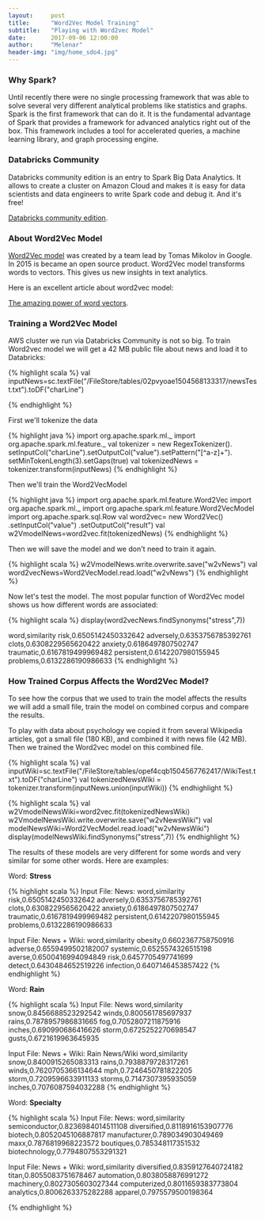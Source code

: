 ```yaml
---
layout:     post
title:      "Word2Vec Model Training"
subtitle:   "Playing with Word2vec Model"
date:       2017-09-06 12:00:00
author:     "Melenar"
header-img: "img/home_sdo4.jpg"
---
```


<p><h3>Why Spark?</h3>
Until recently there were no single processing framework that was able to solve several very different analytical problems like statistics and graphs. Spark is the first framework that can do it. It is the fundamental advantage of Spark that provides a framework for advanced analytics right out of the box. This framework includes a tool for accelerated queries, a machine learning library, and graph processing engine.</p>
<p>
<h3>Databricks Community </h3>
Databricks community edition is an entry to Spark Big Data Analytics. It allows to create a cluster on Amazon Cloud and makes it is easy for data scientists and data engineers to write Spark code and debug it.
And it's free!</p>

<a href="https://databricks.com/blog/2016/02/17/introducing-databricks-community-edition-apache-spark-for-all.html">Databricks community edition</a>.

<p>
<h3>About Word2Vec Model </h3>
<a href="https://en.wikipedia.org/wiki/Word2vec">Word2Vec model</a> was created by a team lead by Tomas Mikolov in Google. In 2015 is became an open source product. Word2Vec model transforms words to vectors. This gives us new insights in text analytics. </p>
<p>Here is an excellent article about word2vec model: </p>
<a href="https://blog.acolyer.org/2016/04/21/the-amazing-power-of-word-vectors/">The amazing power of word vectors</a>.
<p></p>
<p>
<h3>Training a Word2Vec Model </h3>
AWS cluster we run via Databricks Community is not so big. To train Word2vec model we will get a 42 MB public file about news and load it to Databricks: </p>

<p></p>
{% highlight scala %}
val inputNews=sc.textFile("/FileStore/tables/02pvyoae1504568133317/newsTest.txt").toDF("charLine")

{% endhighlight %}

<p>First we'll tokenize the data</p>
{% highlight java %}
import org.apache.spark.ml._
import org.apache.spark.ml.feature._
val tokenizer = new RegexTokenizer().
setInputCol("charLine").setOutputCol("value").setPattern("[^a-z]+").
setMinTokenLength(3).setGaps(true)
val tokenizedNews = tokenizer.transform(inputNews)
{% endhighlight %}

<p>Then we'll train the Word2VecModel </p>
{% highlight java %}
import org.apache.spark.ml.feature.Word2Vec
import org.apache.spark.ml._
import org.apache.spark.ml.feature.Word2VecModel
import org.apache.spark.sql.Row
val word2vec= new Word2Vec()
  .setInputCol("value")
  .setOutputCol("result")
val w2VmodelNews=word2vec.fit(tokenizedNews)
{% endhighlight %}

<p>Then we will save the model and we don't need to train it again.</p>
{% highlight scala %}
w2VmodelNews.write.overwrite.save("w2vNews")
val word2vecNews=Word2VecModel.read.load("w2vNews")
{% endhighlight %}

<p>Now let's test the model. The most popular function of Word2Vec model shows us how different words are associated:</p>
{% highlight scala %}
display(word2vecNews.findSynonyms("stress",7))

word,similarity
risk,0.6505142450332642
adversely,0.6353756785392761
clots,0.6308229565620422
anxiety,0.6186497807502747
traumatic,0.6167819499969482
persistent,0.6142207980155945
problems,0.6132286190986633
{% endhighlight %}

<p><h3>How Trained Corpus Affects the Word2Vec Model? </h3>

To see how the corpus that we used to train the model affects the results we will add a small file, train the model on  combined corpus and compare the results. </p>
<p>To play with data about psychology we copied it from several Wikipedia articles, got a small file (180 KB), and combined it with news file (42 MB). Then we trained the Word2vec model on this combined file. </p>
{% highlight scala %}
val inputWiki=sc.textFile("/FileStore/tables/opef4cqb1504567762417/WikiTest.txt").toDF("charLine")
val tokenizedNewsWiki = tokenizer.transform(inputNews.union(inputWiki))
{% endhighlight %}

<p></p>
{% highlight scala %}
val w2VmodelNewsWiki=word2vec.fit(tokenizedNewsWiki)
w2VmodelNewsWiki.write.overwrite.save("w2vNewsWiki")
val modelNewsWiki=Word2VecModel.read.load("w2vNewsWiki")
display(modelNewsWiki.findSynonyms("stress",7))
{% endhighlight %}

<p>The results of these models are very different for some words and very similar for some other words. Here are examples:</p>

<p>Word: <b>Stress</b></p>

{% highlight scala %}
Input File: News:
word,similarity
risk,0.6505142450332642
adversely,0.6353756785392761
clots,0.6308229565620422
anxiety,0.6186497807502747
traumatic,0.6167819499969482
persistent,0.6142207980155945
problems,0.6132286190986633

Input File: News + Wiki:
word,similarity
obesity,0.6602367758750916
adverse,0.6559499502182007
systemic,0.6525574326515198
averse,0.6500416994094849
risk,0.6457705497741699
detect,0.6430484652519226
infection,0.6407146453857422
{% endhighlight %}

<p>Word: <b>Rain</b></p>

{% highlight scala %}
Input File: News
word,similarity
snow,0.8456688523292542
winds,0.800561785697937
rains,0.7878957986831665
fog,0.7052807211875916
inches,0.690990686416626
storm,0.6725252270698547
gusts,0.6721619963645935

Input File: News + Wiki:
Rain News/Wiki
word,similarity
snow,0.8400915265083313
rains,0.7938879728317261
winds,0.7620705366134644
mph,0.7246450781822205
storm,0.7209596633911133
storms,0.7147307395935059
inches,0.7076087594032288
{% endhighlight %}

<p>Word: <b>Specialty</b></p>

{% highlight scala %}
Input File: News:
word,similarity
semiconductor,0.8236984014511108
diversified,0.8118916153907776
biotech,0.8052045106887817
manufacturer,0.789034903049469
maxx,0.7876819968223572
boutiques,0.785348117351532
biotechnology,0.7794807553291321

Input File: News + Wiki:
word,similarity
diversified,0.8359127640724182
titan,0.8055083751678467
automation,0.8038058876991272
machinery,0.8027305603027344
computerized,0.8011659383773804
analytics,0.8006263375282288
apparel,0.7975579500198364

{% endhighlight %}
